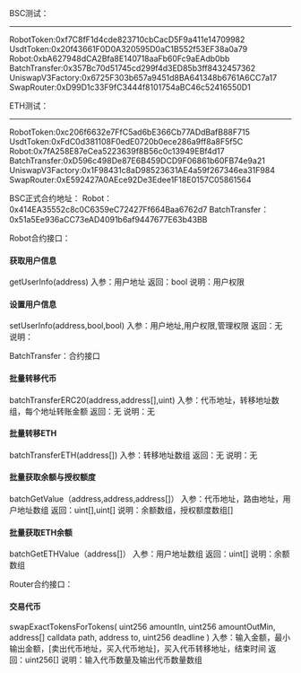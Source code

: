 BSC测试：
****
RobotToken:0xf7C8fF1d4cde823710cbCacD5F9a411e14709982
UsdtToken:0x20f43661F0D0A320595D0aC1B552f53EF38a0a79
Robot:0xbA627948dCA2Bfa8E140718aaFb60Fc9aEAdb0bb
BatchTransfer:0x357Bc70d51745cd299f4d3ED85b3ff8432457362
UniswapV3Factory:0x6725F303b657a9451d8BA641348b6761A6CC7a17
SwapRouter:0xD99D1c33F9fC3444f8101754aBC46c52416550D1

ETH测试：
****
RobotToken:0xc206f6632e7FfC5ad6bE366Cb77ADdBafB88F715
UsdtToken:0xFdC0d381108F0edE0720b0ece286a9ff8a8F5f5C
Robot:0x7fA258E87eCea5223639f8B56c0c13949EBf4d17
BatchTransfer:0xD596c498De87E6B459DCD9F06861b60FB74e9a21
UniswapV3Factory:0x1F98431c8aD98523631AE4a59f267346ea31F984
SwapRouter:0xE592427A0AEce92De3Edee1F18E0157C05861564

BSC正式合约地址：
Robot： 0x414EA35552c8c0C6359eC72427Ff664Baa6762d7
BatchTransfer：0x51a5Ee936aCC73eAD4091b6af9447677E63b43BB

Robot合约接口：

#### 获取用户信息
getUserInfo(address)
入参：用户地址
返回：bool
说明：用户权限
#### 设置用户信息
setUserInfo(address,bool,bool)
入参：用户地址,用户权限,管理权限
返回：无
说明：

BatchTransfer：合约接口

#### 批量转移代币
batchTransferERC20(address,address[],uint)
入参：代币地址，转移地址数组，每个地址转账金额
返回：无
说明：无


#### 批量转移ETH
batchTransferETH(address[])
入参：转移地址数组
返回：无
说明：无

#### 批量获取余额与授权额度
batchGetValue（address,address,address[]）
入参：代币地址，路由地址，用户地址数组
返回：uint[],uint[]
说明：余额数组，授权额度数组[]

#### 批量获取ETH余额
batchGetETHValue（address[]）
入参：用户地址数组
返回：uint[]
说明：余额数组

Router合约接口：

#### 交易代币
swapExactTokensForTokens(
        uint256 amountIn,
        uint256 amountOutMin,
        address[] calldata path,
        address to,
        uint256 deadline
    )
入参：输入金额，最小输出金额，[卖出代币地址，买入代币地址]，买入代币转移地址，结束时间
返回：uint256[]
说明：输入代币数量及输出代币数量数组
